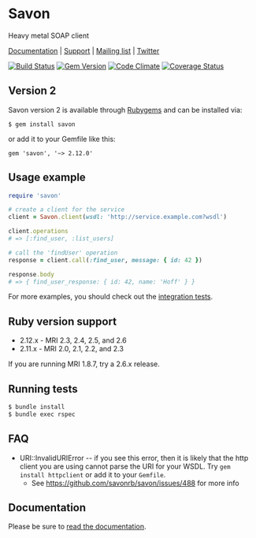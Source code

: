# Savon

Heavy metal SOAP client

[Documentation](https://www.rubydoc.info/gems/savon/) | [Support](https://stackoverflow.com/questions/tagged/savon) | 
[Mailing list](https://groups.google.com/forum/#!forum/savonrb) | [Twitter](http://twitter.com/savonrb)

[![Build Status](https://secure.travis-ci.org/savonrb/savon.svg?branch=master)](http://travis-ci.org/savonrb/savon)
[![Gem Version](https://badge.fury.io/rb/savon.svg)](http://badge.fury.io/rb/savon)
[![Code Climate](https://codeclimate.com/github/savonrb/savon.svg)](https://codeclimate.com/github/savonrb/savon)
[![Coverage Status](https://coveralls.io/repos/savonrb/savon/badge.svg)](https://coveralls.io/r/savonrb/savon)


## Version 2

Savon version 2 is available through [Rubygems](http://rubygems.org/gems/savon) and can be installed via:

```
$ gem install savon
```

or add it to your Gemfile like this:

```
gem 'savon', '~> 2.12.0'
```

## Usage example

``` ruby
require 'savon'

# create a client for the service
client = Savon.client(wsdl: 'http://service.example.com?wsdl')

client.operations
# => [:find_user, :list_users]

# call the 'findUser' operation
response = client.call(:find_user, message: { id: 42 })

response.body
# => { find_user_response: { id: 42, name: 'Hoff' } }
```

For more examples, you should check out the
[integration tests](https://github.com/savonrb/savon/tree/version2/spec/integration).

## Ruby version support
* 2.12.x - MRI 2.3, 2.4, 2.5, and 2.6
* 2.11.x - MRI 2.0, 2.1, 2.2, and 2.3

If you are running MRI 1.8.7, try a 2.6.x release.

## Running tests

```bash
$ bundle install
$ bundle exec rspec
```

## FAQ

* URI::InvalidURIError -- if you see this error, then it is likely that the http client you are using cannot parse the URI for your WSDL. Try `gem install httpclient` or add it to your `Gemfile`.
  - See https://github.com/savonrb/savon/issues/488 for more info


## Documentation

Please be sure to [read the documentation](https://www.rubydoc.info/github/savonrb/savon/).


